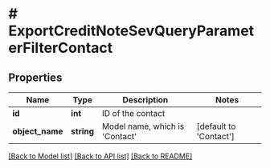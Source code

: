 # # ExportCreditNoteSevQueryParameterFilterContact

## Properties

Name | Type | Description | Notes
------------ | ------------- | ------------- | -------------
**id** | **int** | ID of the contact |
**object_name** | **string** | Model name, which is &#39;Contact&#39; | [default to 'Contact']

[[Back to Model list]](../../README.md#models) [[Back to API list]](../../README.md#endpoints) [[Back to README]](../../README.md)
